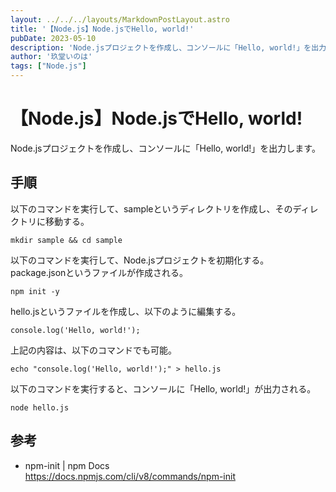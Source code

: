 ```yaml
---
layout: ../../../layouts/MarkdownPostLayout.astro
title: '【Node.js】Node.jsでHello, world!'
pubDate: 2023-05-10
description: 'Node.jsプロジェクトを作成し、コンソールに「Hello, world!」を出力します。'
author: '玖堂いのは'
tags: ["Node.js"]
---
```


# 【Node.js】Node.jsでHello, world!
Node.jsプロジェクトを作成し、コンソールに「Hello, world!」を出力します。

## 手順
以下のコマンドを実行して、sampleというディレクトリを作成し、そのディレクトリに移動する。
```
mkdir sample && cd sample
```

以下のコマンドを実行して、Node.jsプロジェクトを初期化する。  
package.jsonというファイルが作成される。
```
npm init -y
```

hello.jsというファイルを作成し、以下のように編集する。
```
console.log('Hello, world!');
```

上記の内容は、以下のコマンドでも可能。
```
echo "console.log('Hello, world!');" > hello.js
```

以下のコマンドを実行すると、コンソールに「Hello, world!」が出力される。
```
node hello.js
```

## 参考
- npm-init | npm Docs  
  https://docs.npmjs.com/cli/v8/commands/npm-init
